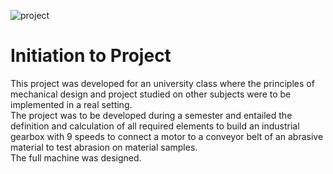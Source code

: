 ![project](https://github.com/mjorgecruz/project_mechanical/blob/main/project.png)

# Initiation to Project

This project was developed for an university class where the principles of mechanical design and project studied on other subjects were to be implemented in a real setting.</br>
The project was to be developed during a semester and entailed the definition and calculation of all required elements to build an industrial gearbox with 9 speeds to connect a motor to a conveyor belt of an abrasive material to test abrasion on material samples.</br>
The full machine was designed.
